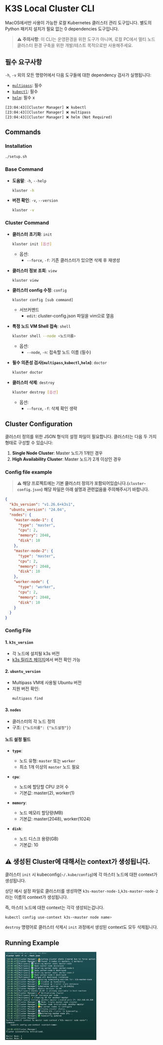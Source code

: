 # K3S Local Cluster CLI

MacOS에서만 사용이 가능한 로컬 Kubernetes 클러스터 관리 도구입니다. 별도의 Python 패키지 설치가 필요 없는 0 dependencies 도구입니다.

> **⚠️ 주의사항**: 이 CLI는 운영환경을 위한 도구가 아니며, 로컬 PC에서 멀티 노드 클러스터 환경 구축을 위한 개발/테스트 목적으로만 사용해주세요.

## 필수 요구사항

`-h`, `-v` 외의 모든 명령어에서 다음 도구들에 대한 dependency 검사가 실행됩니다:

- [`multipass`](https://canonical.com/multipass): 필수
- [`kubectl`](https://kubernetes.io/ko/docs/reference/kubectl/): 필수
- [`helm`](https://helm.sh/): 필수 x

```
[23:04:43][Cluster Manager] ❌ kubectl
[23:04:43][Cluster Manager] ❌ multipass
[23:04:43][Cluster Manager] ❌ helm (Not Required)
```

## Commands

### Installation

```bash
./setup.sh
```

### Base Command

- **도움말**: `-h`, `--help`

  ```bash
  kluster -h
  ```

- **버전 확인**: `-v`, `--version`
  ```bash
  kluster -v
  ```

### Cluster Command

- **클러스터 초기화**: `init`

  ```bash
  kluster init [옵션]
  ```

  - 옵션:
    - `--force`, `-f`: 기존 클러스터가 있으면 삭제 후 재생성

- **클러스터 정보 조회**: `view`

  ```bash
  kluster view
  ```

- **클러스터 config 수정**: `config`

  ```
  kluster config [sub command]
  ```

  - 서브커맨드
    - `edit`: cluster-config.json 파일을 vim으로 열음

- **특정 노드 VM Shell 접속**: `shell`

  ```bash
  kluster shell --node <노드이름>
  ```

  - 옵션:
    - `--node`, `-n`: 접속할 노드 이름 (필수)

- **필수 의존성 검사(`multipass`,`kubectl`,`helm`)**: `doctor`

  ```bash
  kluster doctor
  ```

- **클러스터 삭제**: `destroy`
  ```bash
  kluster destroy [옵션]
  ```
  - 옵션:
    - `--force`, `-f`: 삭제 확인 생략

## Cluster Configuration

클러스터 정의를 위한 JSON 형식의 설정 파일이 필요합니다. 클러스터는 다음 두 가지 형태로 구성할 수 있습니다:

1. **Single Node Cluster**: Master 노드가 1개인 경우
2. **High Availability Cluster**: Master 노드가 2개 이상인 경우

### Config file example

> **⚠️ 해당 프로젝트에는 기본 클러스터 정의가 포함되어있습니다.(`cluster-config.json`) 해당 파일은 아래 설명과 관련없음을 주의해주시기 바랍니다.**

```json
{
  "k3s_version": "v1.26.6+k3s1",
  "ubuntu_version": "24.04",
  "nodes": {
    "master-node-1": {
      "type": "master",
      "cpu": 2,
      "memory": 2048,
      "disk": 10
    },
    "master-node-2": {
      "type": "master",
      "cpu": 2,
      "memory": 2048,
      "disk": 10
    },
    "worker-node": {
      "type": "worker",
      "cpu": 2,
      "memory": 2048,
      "disk": 10
    }
  }
}
```

### Config File

#### 1. `k3s_version`

- 각 노드에 설치될 k3s 버전
- [k3s 릴리즈 페이지](https://github.com/k3s-io/k3s/releases)에서 버전 확인 가능

#### 2. `ubuntu_version`

- Multipass VM에 사용될 Ubuntu 버전
- 지원 버전 확인:
  ```bash
  multipass find
  ```

#### 3. `nodes`

- 클러스터의 각 노드 정의
- 구조: `{"노드이름": {"노드설정"}}`

#### 노드 설정 필드

- **`type`**:

  - 노드 유형: `master` 또는 `worker`
  - 최소 1개 이상의 `master` 노드 필요

- **`cpu`**:

  - 노드에 할당할 CPU 코어 수
  - 기본값: master(2), worker(1)

- **`memory`**:

  - 노드 메모리 할당량(MB)
  - 기본값: master(2048), worker(1024)

- **`disk`**:
  - 노드 디스크 용량(GB)
  - 기본값: 10

## ⚠️ 생성된 Cluster에 대해서는 context가 생성됩니다.

클러스터 `init` 시 kubeconfig(`~/.kube/config`)에 각 마스터 노드에 대한 context가 생성됩니다.

상단 예시 설정 파일로 클러스터를 생성하면 `k3s-master-node-1`,`k3s-master-node-2`라는 이름의 context가 생성됩니다.

즉, 마스터 노드에 대한 context는 각각 생성되는겁니다.

```bash
kubectl config use-context k3s-<master node name>
```

`destroy` 명령어로 클러스터 삭제시 `init` 과정에서 생성된 context도 모두 삭제됩니다.

## Running Example

<div style="display:flex">
  <img src="img/a.png" alt="a" width="300"/>
</div>
